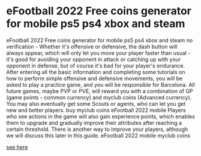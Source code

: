 # eFootball 2022 Free coins generator for mobile ps5 ps4 xbox and steam

eFootball 2022 Free coins generator for mobile ps5 ps4 xbox and steam no verification - Whether it's offensive or defensive, the dash button will always appear, which will only let you move your player faster than usual - it's good for avoiding your opponent in attack or catching up with your opponent in defense, but of course it's bad for your player's endurance.
After entering all the basic information and completing some tutorials on how to perform simple offensive and defensive movements, you will be asked to play a practice game, and you will be responsible for Barcelona. All future games, maybe PVP or PVE, will reward you with a combination of GP (game points - common currency) and myclub coins (Advanced currency). You may also eventually get some Scouts or agents, who can let you get new and better players. buy myclub coins eFootball 2022 mobile Players who see actions in the game will also gain experience points, which enables them to upgrade and gradually improve their attributes after reaching a certain threshold. There is another way to improve your players, although we will discuss this later in this guide. eFootball 2022 mobile myclub coins

<a href="https://wefunder.com/efootball2022">see here</a>
